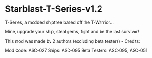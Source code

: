 # Starblast-T-Series-v1.2
T-Series, a modded shiptree based off the T-Warrior...

Mine, upgrade your ship, steal gems, fight and be the last survivor!

This mod was made by 2 authors (excluding beta testers) - Credits:

Mod Code: ASC-027
Ships: ASC-095
Beta Testers: ASC-095, ASC-051
